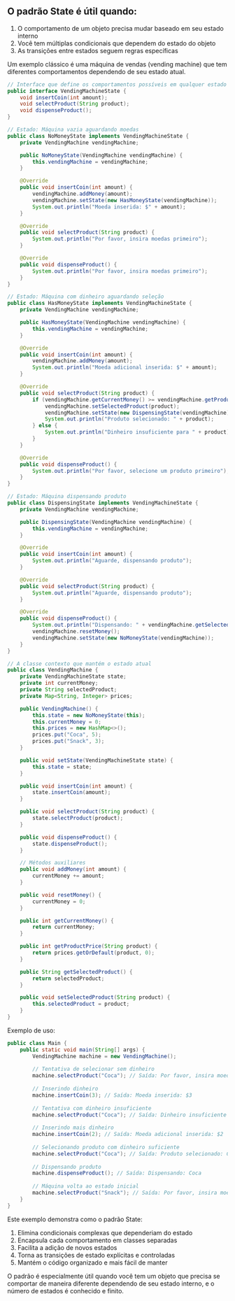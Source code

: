 ## O padrão State é útil quando:
1. O comportamento de um objeto precisa mudar baseado em seu estado interno
2. Você tem múltiplas condicionais que dependem do estado do objeto
3. As transições entre estados seguem regras específicas

Um exemplo clássico é uma máquina de vendas (vending machine) que tem diferentes comportamentos dependendo de seu estado atual.

```java
// Interface que define os comportamentos possíveis em qualquer estado
public interface VendingMachineState {
    void insertCoin(int amount);
    void selectProduct(String product);
    void dispenseProduct();
}

// Estado: Máquina vazia aguardando moedas
public class NoMoneyState implements VendingMachineState {
    private VendingMachine vendingMachine;

    public NoMoneyState(VendingMachine vendingMachine) {
        this.vendingMachine = vendingMachine;
    }

    @Override
    public void insertCoin(int amount) {
        vendingMachine.addMoney(amount);
        vendingMachine.setState(new HasMoneyState(vendingMachine));
        System.out.println("Moeda inserida: $" + amount);
    }

    @Override
    public void selectProduct(String product) {
        System.out.println("Por favor, insira moedas primeiro");
    }

    @Override
    public void dispenseProduct() {
        System.out.println("Por favor, insira moedas primeiro");
    }
}

// Estado: Máquina com dinheiro aguardando seleção
public class HasMoneyState implements VendingMachineState {
    private VendingMachine vendingMachine;

    public HasMoneyState(VendingMachine vendingMachine) {
        this.vendingMachine = vendingMachine;
    }

    @Override
    public void insertCoin(int amount) {
        vendingMachine.addMoney(amount);
        System.out.println("Moeda adicional inserida: $" + amount);
    }

    @Override
    public void selectProduct(String product) {
        if (vendingMachine.getCurrentMoney() >= vendingMachine.getProductPrice(product)) {
            vendingMachine.setSelectedProduct(product);
            vendingMachine.setState(new DispensingState(vendingMachine));
            System.out.println("Produto selecionado: " + product);
        } else {
            System.out.println("Dinheiro insuficiente para " + product);
        }
    }

    @Override
    public void dispenseProduct() {
        System.out.println("Por favor, selecione um produto primeiro");
    }
}

// Estado: Máquina dispensando produto
public class DispensingState implements VendingMachineState {
    private VendingMachine vendingMachine;

    public DispensingState(VendingMachine vendingMachine) {
        this.vendingMachine = vendingMachine;
    }

    @Override
    public void insertCoin(int amount) {
        System.out.println("Aguarde, dispensando produto");
    }

    @Override
    public void selectProduct(String product) {
        System.out.println("Aguarde, dispensando produto");
    }

    @Override
    public void dispenseProduct() {
        System.out.println("Dispensando: " + vendingMachine.getSelectedProduct());
        vendingMachine.resetMoney();
        vendingMachine.setState(new NoMoneyState(vendingMachine));
    }
}

// A classe contexto que mantém o estado atual
public class VendingMachine {
    private VendingMachineState state;
    private int currentMoney;
    private String selectedProduct;
    private Map<String, Integer> prices;

    public VendingMachine() {
        this.state = new NoMoneyState(this);
        this.currentMoney = 0;
        this.prices = new HashMap<>();
        prices.put("Coca", 5);
        prices.put("Snack", 3);
    }

    public void setState(VendingMachineState state) {
        this.state = state;
    }

    public void insertCoin(int amount) {
        state.insertCoin(amount);
    }

    public void selectProduct(String product) {
        state.selectProduct(product);
    }

    public void dispenseProduct() {
        state.dispenseProduct();
    }

    // Métodos auxiliares
    public void addMoney(int amount) {
        currentMoney += amount;
    }

    public void resetMoney() {
        currentMoney = 0;
    }

    public int getCurrentMoney() {
        return currentMoney;
    }

    public int getProductPrice(String product) {
        return prices.getOrDefault(product, 0);
    }

    public String getSelectedProduct() {
        return selectedProduct;
    }

    public void setSelectedProduct(String product) {
        this.selectedProduct = product;
    }
}
```

Exemplo de uso:

```java
public class Main {
    public static void main(String[] args) {
        VendingMachine machine = new VendingMachine();
        
        // Tentativa de selecionar sem dinheiro
        machine.selectProduct("Coca"); // Saída: Por favor, insira moedas primeiro
        
        // Inserindo dinheiro
        machine.insertCoin(3); // Saída: Moeda inserida: $3
        
        // Tentativa com dinheiro insuficiente
        machine.selectProduct("Coca"); // Saída: Dinheiro insuficiente para Coca
        
        // Inserindo mais dinheiro
        machine.insertCoin(2); // Saída: Moeda adicional inserida: $2
        
        // Selecionando produto com dinheiro suficiente
        machine.selectProduct("Coca"); // Saída: Produto selecionado: Coca
        
        // Dispensando produto
        machine.dispenseProduct(); // Saída: Dispensando: Coca
        
        // Máquina volta ao estado inicial
        machine.selectProduct("Snack"); // Saída: Por favor, insira moedas primeiro
    }
}
```

Este exemplo demonstra como o padrão State:
1. Elimina condicionais complexas que dependeriam do estado
2. Encapsula cada comportamento em classes separadas
3. Facilita a adição de novos estados
4. Torna as transições de estado explícitas e controladas
5. Mantém o código organizado e mais fácil de manter

O padrão é especialmente útil quando você tem um objeto que precisa se comportar de maneira diferente dependendo de seu estado interno, e o número de estados é conhecido e finito.